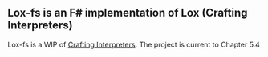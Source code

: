 
## Lox-fs is an F# implementation of Lox (Crafting Interpreters)

Lox-fs is a WIP of [Crafting Interpreters](https://craftinginterpreters.com).
The project is current to Chapter 5.4